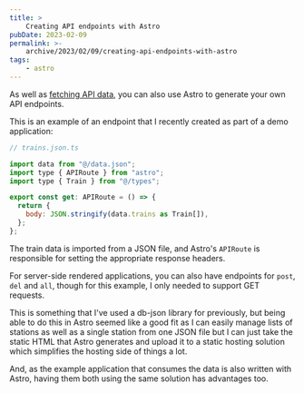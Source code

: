```yaml
---
title: >
    Creating API endpoints with Astro
pubDate: 2023-02-09
permalink: >-
    archive/2023/02/09/creating-api-endpoints-with-astro
tags:
    - astro
---
```


As well as [fetching API data]({{site.url}}/archive/2023/02/08/fetching-api-data-with-astro), you can also use Astro to generate your own API endpoints.

This is an example of an endpoint that I recently created as part of a demo application:

```javascript
// trains.json.ts

import data from "@/data.json";
import type { APIRoute } from "astro";
import type { Train } from "@/types";

export const get: APIRoute = () => {
  return {
    body: JSON.stringify(data.trains as Train[]),
  };
};
```

The train data is imported from a JSON file, and Astro's `APIRoute` is responsible for setting the appropriate response headers.

For server-side rendered applications, you can also have endpoints for `post`, `del` and `all`, though for this example, I only needed to support GET requests.

This is something that I've used a db-json library for previously, but being able to do this in Astro seemed like a good fit as I can easily manage lists of stations as well as a single station from one JSON file but I can just take the static HTML that Astro generates and upload it to a static hosting solution which simplifies the hosting side of things a lot.

And, as the example application that consumes the data is also written with Astro, having them both using the same solution has advantages too.
